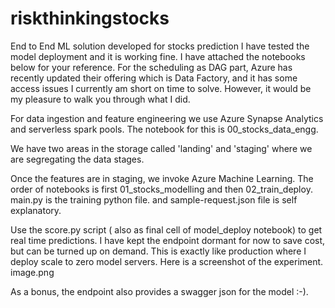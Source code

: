# riskthinkingstocks
End to End ML solution developed for stocks prediction
I have tested the model deployment and it is working fine. I have attached the notebooks below for your reference. For the scheduling as  DAG part, Azure has recently updated their offering which is Data Factory, and it has some access issues I currently am short on time to solve. However, it would be my pleasure to walk you through what I did. 

For data ingestion and feature engineering we use Azure Synapse Analytics and serverless spark pools. The notebook for this is 00_stocks_data_engg.

We have two areas in the storage called 'landing' and 'staging' where we are segregating the data stages.


Once the features are in staging, we invoke Azure Machine Learning. 
The order of notebooks is first 01_stocks_modelling and then 02_train_deploy.
main.py is the training python file. and sample-request.json file is self explanatory.

Use the score.py script ( also as final cell of model_deploy notebook) to get real time predictions. I have kept the endpoint dormant for now to save cost, but can be turned up on demand. This is exactly like production where I deploy scale to zero model servers. Here is a screenshot of the experiment.
image.png

 As a bonus, the endpoint also provides a swagger json for the model :-).
